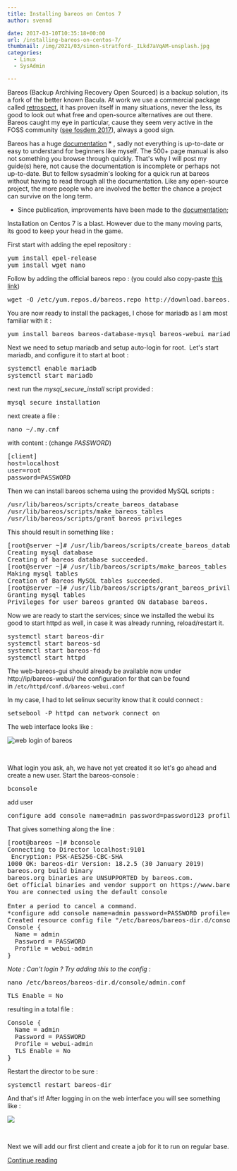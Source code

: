 ```yaml
---
title: Installing bareos on Centos 7
author: svennd

date: 2017-03-10T10:35:18+00:00
url: /installing-bareos-on-centos-7/
thumbnail: /img/2021/03/simon-stratford-_ILkd7aVqAM-unsplash.jpg
categories:
  - Linux
  - SysAdmin

---
```

Bareos (Backup Archiving Recovery Open Sourced) is a backup solution, its a fork of the better known Bacula. At work we use a commercial package called [retrospect][1], it has proven itself in many situations, never the less, its good to look out what free and open-source alternatives are out there. Bareos caught my eye in particular, cause they seem very active in the FOSS community ([see fosdem 2017][2]), always a good sign.

Bareos has a huge [documentation][3] * , sadly not everything is up-to-date or easy to understand for beginners like myself. The 500+ page manual is also not something you browse through quickly. That's why I will post my guide(s) here, not cause the documentation is incomplete or perhaps not up-to-date. But to fellow sysadmin's looking for a quick run at bareos without having to read through all the documentation. Like any open-source project, the more people who are involved the better the chance a project can survive on the long term.

* Since publication, improvements have been made to the [documentation][4];

<!--more-->

Installation on Centos 7 is a blast. However due to the many moving parts, its good to keep your head in the game.

First start with adding the epel repository :

<pre>yum install epel-release
yum install wget nano</pre>

Follow by adding the official bareos repo : (you could also copy-paste [this link][5])

<pre>wget -O /etc/yum.repos.d/bareos.repo http://download.bareos.org/bareos/release/latest/CentOS_7/bareos.repo</pre>

You are now ready to install the packages, I chose for mariadb as I am most familiar with it :

<pre>yum install bareos bareos-database-mysql bareos-webui mariadb-server</pre>

Next we need to setup mariadb and setup auto-login for root.  Let's start mariadb, and configure it to start at boot :

<pre>systemctl enable mariadb
systemctl start mariadb</pre>

next run the _mysql\_secure\_install_ script provided :

<pre>mysql_secure_installation</pre>

next create a file :

<pre>nano ~/.my.cnf</pre>

with content : (change _PASSWORD_)

<pre>[client]
host=localhost
user=root
password=PASSWORD</pre>

Then we can install bareos schema using the provided MySQL scripts :

<pre>/usr/lib/bareos/scripts/create_bareos_database
/usr/lib/bareos/scripts/make_bareos_tables
/usr/lib/bareos/scripts/grant_bareos_privileges</pre>

This should result in something like :

<pre>[root@server ~]# /usr/lib/bareos/scripts/create_bareos_database
Creating mysql database
Creating of bareos database succeeded.
[root@server ~]# /usr/lib/bareos/scripts/make_bareos_tables
Making mysql tables
Creation of Bareos MySQL tables succeeded.
[root@server ~]# /usr/lib/bareos/scripts/grant_bareos_privileges
Granting mysql tables
Privileges for user bareos granted ON database bareos.</pre>

Now we are ready to start the services; since we installed the webui its good to start httpd as well, in case it was already running, reload/restart it.

<pre>systemctl start bareos-dir
systemctl start bareos-sd
systemctl start bareos-fd
systemctl start httpd</pre>

The web-bareos-gui should already be available now under http://ip/bareos-webui/ the configuration for that can be found in <code class="EnlighterJSRAW" data-enlighter-language="null">/etc/httpd/conf.d/bareos-webui.conf</code>

In my case, I had to let selinux security know that it could connect :

<pre>setsebool -P httpd_can_network_connect on</pre>

The web interface looks like :

![web login of bareos](/img/2017/03/webbased_bareos.png) 

&nbsp;

What login you ask, ah, we have not yet created it so let's go ahead and create a new user. Start the bareos-console :

<pre>bconsole</pre>

add user

<pre>configure add console name=admin password=password123 profile=webui-admin
</pre>

That gives something along the line :

<pre>[root@bareos ~]# bconsole
Connecting to Director localhost:9101
 Encryption: PSK-AES256-CBC-SHA
1000 OK: bareos-dir Version: 18.2.5 (30 January 2019)
bareos.org build binary
bareos.org binaries are UNSUPPORTED by bareos.com.
Get official binaries and vendor support on https://www.bareos.com
You are connected using the default console

Enter a period to cancel a command.
*configure add console name=admin password=PASSWORD profile=webui-admin
Created resource config file "/etc/bareos/bareos-dir.d/console/admin.conf":
Console {
  Name = admin
  Password = PASSWORD
  Profile = webui-admin
}
</pre>

_Note : Can't login ? Try adding this to the config :_

<pre>nano /etc/bareos/bareos-dir.d/console/admin.conf</pre>

<pre>TLS Enable = No</pre>

resulting in a total file :

<pre>Console {
  Name = admin
  Password = PASSWORD
  Profile = webui-admin
  TLS Enable = No
}
</pre>

Restart the director to be sure :

<pre>systemctl restart bareos-dir</pre>

And that's it! After logging in on the web interface you will see something like :

[![](/img/2017/03/bareos-1024x452.png)][6]

&nbsp;

Next we will add our first client and create a job for it to run on regular base.

[Continue reading][7]

 [1]: https://www.retrospect.com
 [2]: https://fosdem.org/2017/search/?q=bareos
 [3]: https://www.bareos.org/en/manual.html
 [4]: https://docs.bareos.org/
 [5]: http://download.bareos.org/bareos/release/latest/CentOS_7/bareos.repo
 [6]: /img/2017/03/bareos.png
 [7]: https://www.svennd.be/bareos-articles/